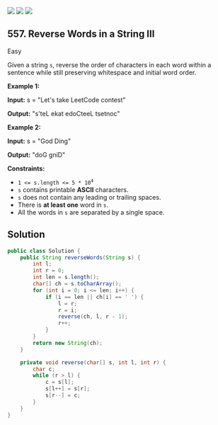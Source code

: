 [![](https://img.shields.io/github/stars/javadev/LeetCode-in-Java?label=Stars&style=flat-square)](https://github.com/javadev/LeetCode-in-Java)
[![](https://img.shields.io/github/forks/javadev/LeetCode-in-Java?label=Fork%20me%20on%20GitHub%20&style=flat-square)](https://github.com/javadev/LeetCode-in-Java/fork)
[![](https://img.shields.io/badge/-LeetCode%20in%20Kotlin-blue?style=flat-square)](https://github.com/javadev/LeetCode-in-Kotlin)

## 557\. Reverse Words in a String III

Easy

Given a string `s`, reverse the order of characters in each word within a sentence while still preserving whitespace and initial word order.

**Example 1:**

**Input:** s = "Let's take LeetCode contest"

**Output:** "s'teL ekat edoCteeL tsetnoc" 

**Example 2:**

**Input:** s = "God Ding"

**Output:** "doG gniD" 

**Constraints:**

*   <code>1 <= s.length <= 5 * 10<sup>4</sup></code>
*   `s` contains printable **ASCII** characters.
*   `s` does not contain any leading or trailing spaces.
*   There is **at least one** word in `s`.
*   All the words in `s` are separated by a single space.

## Solution

```java
public class Solution {
    public String reverseWords(String s) {
        int l;
        int r = 0;
        int len = s.length();
        char[] ch = s.toCharArray();
        for (int i = 0; i <= len; i++) {
            if (i == len || ch[i] == ' ') {
                l = r;
                r = i;
                reverse(ch, l, r - 1);
                r++;
            }
        }
        return new String(ch);
    }

    private void reverse(char[] s, int l, int r) {
        char c;
        while (r > l) {
            c = s[l];
            s[l++] = s[r];
            s[r--] = c;
        }
    }
}
```